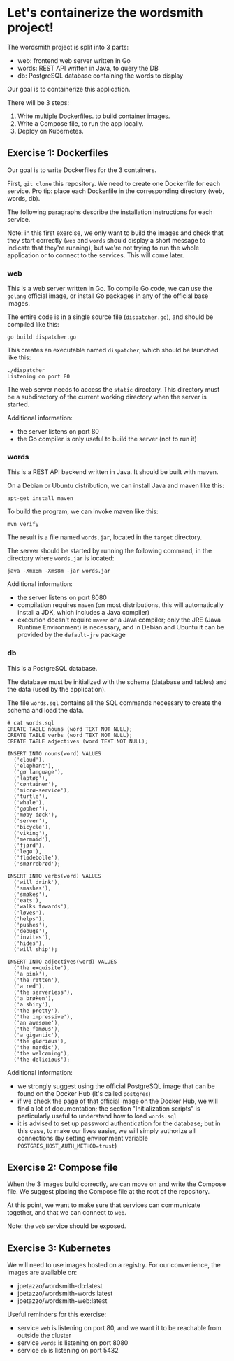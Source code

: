 # Let's containerize the wordsmith project!

The wordsmith project is split into 3 parts:

- web: frontend web server written in Go
- words: REST API written in Java, to query the DB
- db: PostgreSQL database containing the words to display

Our goal is to containerize this application.

There will be 3 steps:

1. Write multiple Dockerfiles. to build container images.
2. Write a Compose file, to run the app locally.
3. Deploy on Kubernetes.

## Exercise 1: Dockerfiles

Our goal is to write Dockerfiles for the 3 containers.

First, `git clone` this repository. We need to create one
Dockerfile for each service. Pro tip: place each Dockerfile
in the corresponding directory (web, words, db).

The following paragraphs describe the installation instructions
for each service.

Note: in this first exercise, we only want to build the images
and check that they start correctly (`web` and `words` should display
a short message to indicate that they're running), but we're not
trying to run the whole application or to connect to the services.
This will come later.

### web

This is a web server written in Go. To compile Go code, we can
use the `golang` official image, or install Go packages in
any of the official base images.

The entire code is in a single
source file (`dispatcher.go`), and should be compiled like this:

```
go build dispatcher.go
```

This creates an executable named `dispatcher`, which should be
launched like this:

```
./dispatcher
Listening on port 80
```

The web server needs to access the `static` directory. This directory
must be a subdirectory of the current working directory when the
server is started.

Additional information:

- the server listens on port 80
- the Go compiler is only useful to build the server (not to run it)

### words

This is a REST API backend written in Java. It should be built with maven.

On a Debian or Ubuntu distribution, we can install Java and maven like this:

```
apt-get install maven
```

To build the program, we can invoke maven like this:

```
mvn verify
```

The result is a file named `words.jar`, located in the `target` directory.

The server should be started by running the following command,
in the directory where `words.jar` is located:

```
java -Xmx8m -Xms8m -jar words.jar
```

Additional information:

- the server listens on port 8080
- compilation requires `maven` (on most distributions, this will automatically install a JDK, which includes a Java compiler)
- execution doesn't require `maven` or a Java compiler; only the JRE (Java Runtime Environment) is necessary, and in Debian and Ubuntu it can be provided by the `default-jre` package

### db

This is a PostgreSQL database.

The database must be initialized with the schema (database and tables)
and the data (used by the application).

The file `words.sql` contains all the SQL commands necessary to create
the schema and load the data.

```
# cat words.sql
CREATE TABLE nouns (word TEXT NOT NULL);
CREATE TABLE verbs (word TEXT NOT NULL);
CREATE TABLE adjectives (word TEXT NOT NULL);

INSERT INTO nouns(word) VALUES
  ('cloud'),
  ('elephant'),
  ('gø language'),
  ('laptøp'),
  ('cøntainer'),
  ('micrø-service'),
  ('turtle'),
  ('whale'),
  ('gøpher'),
  ('møby døck'),
  ('server'),
  ('bicycle'),
  ('viking'),
  ('mermaid'),
  ('fjørd'),
  ('legø'),
  ('flødebolle'),
  ('smørrebrød');

INSERT INTO verbs(word) VALUES
  ('will drink'),
  ('smashes'),
  ('smøkes'),
  ('eats'),
  ('walks tøwards'),
  ('løves'),
  ('helps'),
  ('pushes'),
  ('debugs'),
  ('invites'),
  ('hides'),
  ('will ship');

INSERT INTO adjectives(word) VALUES
  ('the exquisite'),
  ('a pink'),
  ('the røtten'),
  ('a red'),
  ('the serverless'),
  ('a brøken'),
  ('a shiny'),
  ('the pretty'),
  ('the impressive'),
  ('an awesøme'),
  ('the famøus'),
  ('a gigantic'),
  ('the gløriøus'),
  ('the nørdic'),
  ('the welcøming'),
  ('the deliciøus');
```

Additional information:

- we strongly suggest using the official PostgreSQL image that can
  be found on the Docker Hub (it's called `postgres`)
- if we check the [page of that official image](https://hub.docker.com/_/postgres) on the Docker Hub, we
  will find a lot of documentation; the section "Initialization scripts"
  is particularly useful to understand how to load `words.sql`
- it is advised to set up password authentication for the database; but in this case, to make our lives easier, we will simply authorize all connections (by setting environment variable `POSTGRES_HOST_AUTH_METHOD=trust`)

## Exercise 2: Compose file

When the 3 images build correctly, we can move on and write the Compose
file. We suggest placing the Compose file at the root of the repository.

At this point, we want to make sure that services can communicate
together, and that we can connect to `web`.

Note: the `web` service should be exposed.

## Exercise 3: Kubernetes

We will need to use images hosted on a registry. For our convenience, the images are available on:

- jpetazzo/wordsmith-db:latest
- jpetazzo/wordsmith-words:latest
- jpetazzo/wordsmith-web:latest

Useful reminders for this exercise:

- service `web` is listening on port 80, and we want it to be reachable
  from outside the cluster
- service `words` is listening on port 8080
- service `db` is listening on port 5432

